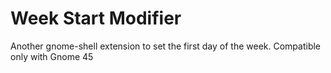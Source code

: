 # Week Start Modifier
Another gnome-shell extension to set the first day of the week.
Compatible only with Gnome 45
